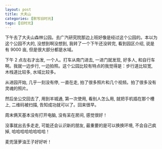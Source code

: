 ```yaml
---
layout: post
title: 大夫山
categories: [默写旧时光]
tags: [旧时光]
---
```


下午去了大夫山森林公园。去广汽研究院那边上班好像是经过这个公园的。本以为这个公园不大的, 没想到啊没想到, 我转了一个下午还没转完, 看到园区介绍, 说是有 9000 亩, 但是很大部分都是水域。

下午 2 点左右才出发, 一个人。打车从南门进去, 一进门就发现, 好多人, 和自行车啊。我就一边步行, 一边拍照。这个公园比较有特点的我觉得是：步行道比较宽, 木栈道比较多, 水域比较多。

从进园开始, 几乎一刻没有停, 一直在走, 拍了很多照片和几个视频。拍了很多没有灵魂的照片。

然后坐公交回去了, 用到羊城通, 第一次使用, 看别人怎么用, 就把手机插在那个槽上, 二维码被扫描, 告知成功就可以了。回来很早。

周末俩天基本没有打开电脑, 没有呆在房间, 感觉很好！

没事就出去多走走, 可能还会认识新的朋友, 最重要的是可以换换环境, 不会自己疯掉, 哈哈哈哈哈哈哈哈！

麦兜菠萝油王子好好听！
